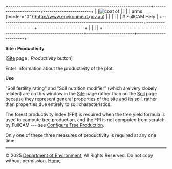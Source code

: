 +---------------------------------------------------------------------+-----------------------+-----------------------+
| [![coat of                                                          |                       | [](index.htm)         |
| arms](imgs/coa_env.png){border="0"}](http://www.environment.gov.au) |                       |                       |
|                                                                     |                       | # FullCAM Help        |
+---------------------------------------------------------------------+-----------------------+-----------------------+
|                                                                     |                       |                       |
+---------------------------------------------------------------------+-----------------------+-----------------------+

**Site : Productivity**

\[[Site](200_Site.htm) page : *Productivity* button\]

Enter information about the productivity of the plot.

**Use**

"Soil fertility rating" and "Soil nutrition modifier" (which are very
closely related) are on this window in the [Site](200_Site.htm) page
rather than on the [Soil](203_Soil.htm) page because they represent
general properties of the site and its soil, rather than properties due
entirely to soil characteristics.

The forest productivity index (FPI) is required when the tree yield
formula is used to compute tree production, and the FPI is not computed
from scratch by FullCAM --- see [Configure Tree
Production](108_Configure%20Tree%20Production.htm).

Only one of these three measures of productivity is required at any one
time.

------------------------------------------------------------------------

© 2025 [Department of
Environment](http://www.environment.gov.au "Department of Environment"),
All Rights Reserved. Do not copy without permission.
[Home](index.htm "help index")
